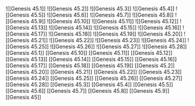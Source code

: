 ![[Genesis 45.1]]
![[Genesis 45.2]]
![[Genesis 45.3]]
![[Genesis 45.4]]
![[Genesis 45.5]]
![[Genesis 45.6]]
![[Genesis 45.7]]
![[Genesis 45.8]]
![[Genesis 45.9]]
![[Genesis 45.10]]
![[Genesis 45.11]]
![[Genesis 45.12]]
![[Genesis 45.13]]
![[Genesis 45.14]]
![[Genesis 45.15]]
![[Genesis 45.16]]
![[Genesis 45.17]]
![[Genesis 45.18]]
![[Genesis 45.19]]
![[Genesis 45.20]]
![[Genesis 45.21]]
![[Genesis 45.22]]
![[Genesis 45.23]]
![[Genesis 45.24]]
![[Genesis 45.25]]
![[Genesis 45.26]]
![[Genesis 45.27]]
![[Genesis 45.28]]
[[Genesis 45.1]]
[[Genesis 45.10]]
[[Genesis 45.11]]
[[Genesis 45.12]]
[[Genesis 45.13]]
[[Genesis 45.14]]
[[Genesis 45.15]]
[[Genesis 45.16]]
[[Genesis 45.17]]
[[Genesis 45.18]]
[[Genesis 45.19]]
[[Genesis 45.2]]
[[Genesis 45.20]]
[[Genesis 45.21]]
[[Genesis 45.22]]
[[Genesis 45.23]]
[[Genesis 45.24]]
[[Genesis 45.25]]
[[Genesis 45.26]]
[[Genesis 45.27]]
[[Genesis 45.28]]
[[Genesis 45.3]]
[[Genesis 45.4]]
[[Genesis 45.5]]
[[Genesis 45.6]]
[[Genesis 45.7]]
[[Genesis 45.8]]
[[Genesis 45.9]]
[[Genesis 45]]
